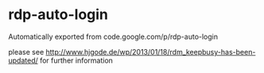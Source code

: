 # rdp-auto-login
Automatically exported from code.google.com/p/rdp-auto-login

please see http://www.hjgode.de/wp/2013/01/18/rdm_keepbusy-has-been-updated/ for further information
